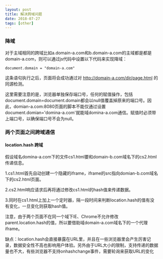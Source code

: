 ```yaml
---
layout: post
title: 解决跨域问题
date: 2018-07-27
tags: [other]
---
```


### 降域

对于主域相同的跨域比如a.domain-a.com和b.domain-a.com的主域都是都是domain-a.com，则可以通过js代码中设置以下代码来实现降域：

    document.domain = "domain-a.com"

这条语句执行之后，页面将会成功通过对       http://domain-a.com/dir/page.html 的同源检测。

这里需要注意的是，浏览器单独保存端口号，任何的赋值操作，包括document.domain=document.domain都会以null值覆盖掉原来的端口号。因此，domian-a.com:8080页面的脚本不能仅通过设置document.domian='domina-a.com'就能域domina-a.com通信。赋值时必须带上端口号，以确保端口号不会为null。


### 两个页面之间跨域通信

#### location.hash 跨域

假设域名domina-a.com下的文件cs1.html要和domain-b.com域名下的cs2.html传递信息。

1.cs1.html首先自动创建一个隐藏的iframe，iframe的src指向domian-b.com域名下的cs2.html页面。

2.cs2.html响应请求后再将通过修改cs1.html的hash值来传递数据。

3.同时在cs1.html上加上一个定时器，隔一段时间来判断location.hash的值有没有变化，一旦变化则获取hash值。

注意，由于两个页面不在同一个域下IE、Chrome不允许修改parent.location.hash的值，所以要借助域domain-a.com域名下的一个代理iframe。

缺点：location.hash会直接暴露在URL里，并且在一些浏览器里会产生厉害记录，数据安全性不高也影响用户体验。另外由于URL大小的限制，支持传递的数据量也不大，有些浏览器不支持onhashchange事件，需要轮询来获取URL的变化